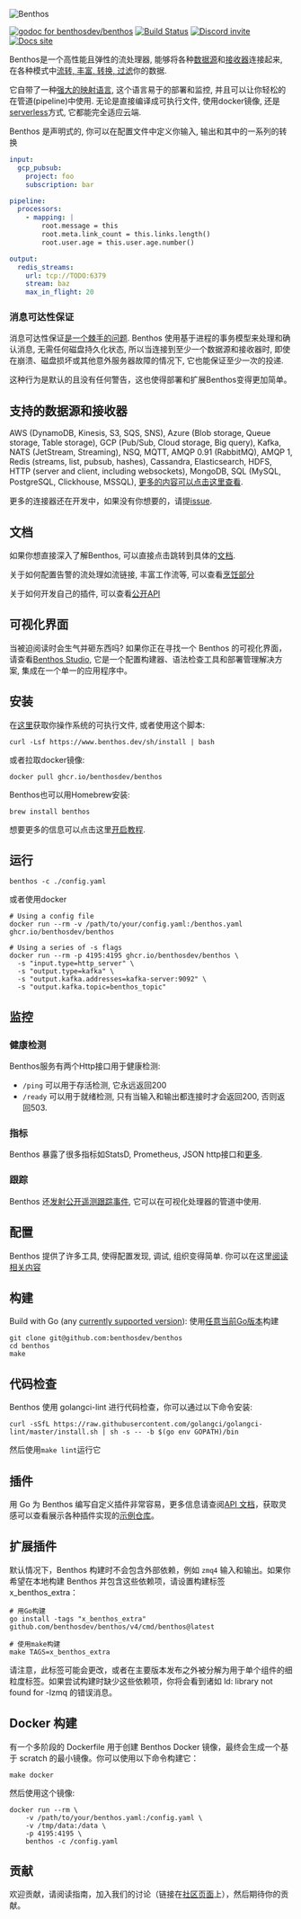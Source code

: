 ![Benthos](icon.png "Benthos")

[![godoc for benthosdev/benthos][godoc-badge]][godoc-url]
[![Build Status][actions-badge]][actions-url]
[![Discord invite][discord-badge]][discord-url]
[![Docs site][website-badge]][website-url]

Benthos是一个高性能且弹性的流处理器, 能够将各种[数据源][inputs]和[接收器][outputs]连接起来, 在各种模式中[流转, 丰富, 转换, 过滤][processors]你的数据.

它自带了一种[强大的映射语言][bloblang-about], 这个语言易于的部署和监控, 并且可以让你轻松的在管道(pipeline)中使用. 无论是直接编译成可执行文件, 使用docker镜像, 还是[serverless][serverless]方式, 它都能完全适应云端.

Benthos 是声明式的, 你可以在配置文件中定义你输入, 输出和其中的一系列的转换


```yaml
input:
  gcp_pubsub:
    project: foo
    subscription: bar

pipeline:
  processors:
    - mapping: |
        root.message = this
        root.meta.link_count = this.links.length()
        root.user.age = this.user.age.number()

output:
  redis_streams:
    url: tcp://TODO:6379
    stream: baz
    max_in_flight: 20
```

### 消息可达性保证

消息可达性保证[是一个棘手的问题](https://youtu.be/QmpBOCvY8mY). Benthos 使用基于进程的事务模型来处理和确认消息, 无需任何磁盘持久化状态, 所以当连接到至少一个数据源和接收器时, 即使在崩溃、磁盘损坏或其他意外服务器故障的情况下, 它也能保证至少一次的投递. 

这种行为是默认的且没有任何警告，这也使得部署和扩展Benthos变得更加简单。

## 支持的数据源和接收器

AWS (DynamoDB, Kinesis, S3, SQS, SNS), Azure (Blob storage, Queue storage, Table storage), GCP (Pub/Sub, Cloud storage, Big query), Kafka, NATS (JetStream, Streaming), NSQ, MQTT, AMQP 0.91 (RabbitMQ), AMQP 1, Redis (streams, list, pubsub, hashes), Cassandra, Elasticsearch, HDFS, HTTP (server and client, including websockets), MongoDB, SQL (MySQL, PostgreSQL, Clickhouse, MSSQL),  [更多的内容可以点击这里查看][about-categories].

更多的连接器还在开发中，如果没有你想要的，请提[issue](https://github.com/benthosdev/benthos/issues/new).

## 文档

如果你想直接深入了解Benthos, 可以直接点击跳转到具体的[文档][general-docs].

关于如何配置告警的流处理如流链接, 丰富工作流等, 可以查看[烹饪部分][cookbooks]

关于如何开发自己的插件, 可以查看[公开API][godoc-url]

## 可视化界面

当被迫阅读时会生气并砸东西吗? 如果你正在寻找一个 Benthos 的可视化界面，请查看[Benthos Studio][benthos-studio], 它是一个配置构建器、语法检查工具和部署管理解决方案, 集成在一个单一的应用程序中。

## 安装

在[这里][releases]获取你操作系统的可执行文件, 或者使用这个脚本: 

```shell
curl -Lsf https://www.benthos.dev/sh/install | bash
```

或者拉取docker镜像: 

```shell
docker pull ghcr.io/benthosdev/benthos
```

Benthos也可以用Homebrew安装: 


```shell
brew install benthos
```

想要更多的信息可以点击这里[开启教程][getting-started].

## 运行

```shell
benthos -c ./config.yaml
```

或者使用docker

```shell
# Using a config file
docker run --rm -v /path/to/your/config.yaml:/benthos.yaml ghcr.io/benthosdev/benthos

# Using a series of -s flags
docker run --rm -p 4195:4195 ghcr.io/benthosdev/benthos \
  -s "input.type=http_server" \
  -s "output.type=kafka" \
  -s "output.kafka.addresses=kafka-server:9092" \
  -s "output.kafka.topic=benthos_topic"
```

## 监控

### 健康检测

Benthos服务有两个Http接口用于健康检测: 
- `/ping` 可以用于存活检测, 它永远返回200
- `/ready` 可以用于就绪检测, 只有当输入和输出都连接时才会返回200, 否则返回503.

### 指标

Benthos 暴露了很多指标如StatsD, Prometheus, JSON http接口和[更多][metrics]. 

### 跟踪

Benthos 还[发射公开遥测跟踪事件][tracers], 它可以在可视化处理器的管道中使用. 

## 配置

Benthos 提供了许多工具, 使得配置发现, 调试, 组织变得简单. 你可以在这里[阅读相关内容][config-doc]

## 构建

Build with Go (any [currently supported version](https://go.dev/dl/)):
使用[任意当前Go版本](https://go.dev/dl/)构建

```shell
git clone git@github.com:benthosdev/benthos
cd benthos
make
```

## 代码检查

Benthos 使用 golangci-lint 进行代码检查，你可以通过以下命令安装: 

```shell
curl -sSfL https://raw.githubusercontent.com/golangci/golangci-lint/master/install.sh | sh -s -- -b $(go env GOPATH)/bin
```

然后使用`make lint`运行它

## 插件

用 Go 为 Benthos 编写自定义插件非常容易，更多信息请查阅[API 文档][godoc-url]，获取灵感可以查看展示各种插件实现的[示例仓库][plugin-repo]。

## 扩展插件

默认情况下，Benthos 构建时不会包含外部依赖，例如 `zmq4` 输入和输出。如果你希望在本地构建 Benthos 并包含这些依赖项，请设置构建标签 x_benthos_extra：

```shell
# 用Go构建
go install -tags "x_benthos_extra" github.com/benthosdev/benthos/v4/cmd/benthos@latest

# 使用make构建
make TAGS=x_benthos_extra
```

请注意，此标签可能会更改，或者在主要版本发布之外被分解为用于单个组件的细粒度标签。如果尝试构建时缺少这些依赖项，你将会看到诸如 ld: library not found for -lzmq 的错误消息。

## Docker 构建

有一个多阶段的 Dockerfile 用于创建 Benthos Docker 镜像，最终会生成一个基于 scratch 的最小镜像。你可以使用以下命令构建它：

```shell
make docker
```

然后使用这个镜像: 

```shell
docker run --rm \
	-v /path/to/your/benthos.yaml:/config.yaml \
	-v /tmp/data:/data \
	-p 4195:4195 \
	benthos -c /config.yaml
```

## 贡献

欢迎贡献，请阅读指南，加入我们的讨论（链接在[社区页面][community]上），然后期待你的贡献。

[inputs]: https://www.benthos.dev/docs/components/inputs/about
[about-categories]: https://www.benthos.dev/docs/about#components
[processors]: https://www.benthos.dev/docs/components/processors/about
[outputs]: https://www.benthos.dev/docs/components/outputs/about
[metrics]: https://www.benthos.dev/docs/components/metrics/about
[tracers]: https://www.benthos.dev/docs/components/tracers/about
[config-interp]: https://www.benthos.dev/docs/configuration/interpolation
[streams-api]: https://www.benthos.dev/docs/guides/streams_mode/streams_api
[streams-mode]: https://www.benthos.dev/docs/guides/streams_mode/about
[general-docs]: https://www.benthos.dev/docs/about
[bloblang-about]: https://www.benthos.dev/docs/guides/bloblang/about
[config-doc]: https://www.benthos.dev/docs/configuration/about
[serverless]: https://www.benthos.dev/docs/guides/serverless/about
[cookbooks]: https://www.benthos.dev/cookbooks
[releases]: https://github.com/benthosdev/benthos/releases
[plugin-repo]: https://github.com/benthosdev/benthos-plugin-example
[getting-started]: https://www.benthos.dev/docs/guides/getting_started
[benthos-studio]: https://studio.benthos.dev

[godoc-badge]: https://pkg.go.dev/badge/github.com/benthosdev/benthos/v4/public
[godoc-url]: https://pkg.go.dev/github.com/benthosdev/benthos/v4/public
[actions-badge]: https://github.com/benthosdev/benthos/actions/workflows/test.yml/badge.svg
[actions-url]: https://github.com/benthosdev/benthos/actions/workflows/test.yml
[discord-badge]: https://img.shields.io/discord/746368194196799589
[discord-url]: https://discord.com/invite/6VaWjzP
[website-badge]: https://img.shields.io/badge/Docs-Learn%20more-ffc7c7
[website-url]: https://www.benthos.dev

[community]: https://www.benthos.dev/community

[golangci-lint]: https://golangci-lint.run/
[jaeger]: https://www.jaegertracing.io/
